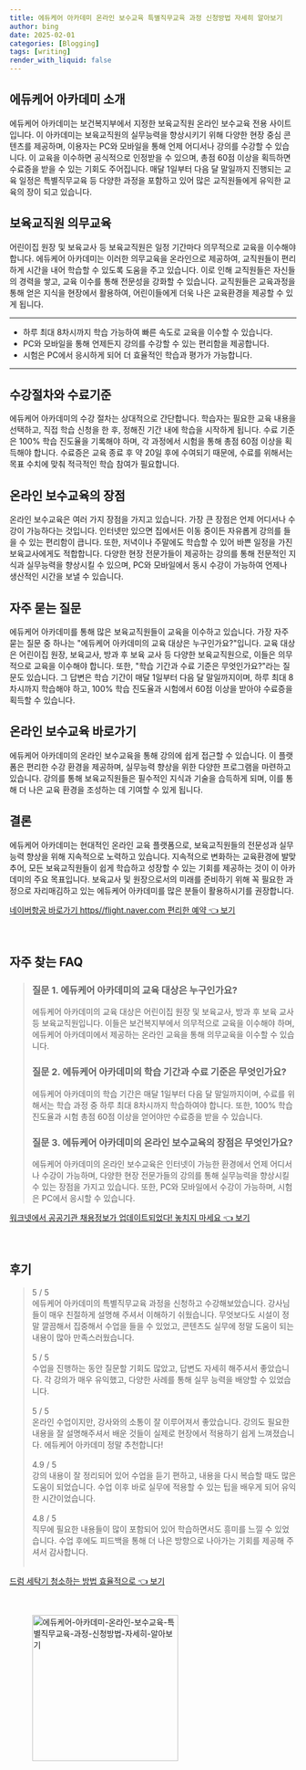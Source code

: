 ```yaml
---
title: 에듀케어 아카데미 온라인 보수교육 특별직무교육 과정 신청방법 자세히 알아보기
author: bing
date: 2025-02-01
categories: [Blogging]
tags: [writing]
render_with_liquid: false
---
```



<h2 id='에듀케어_아카데미_소개'>에듀케어 아카데미 소개</h2>

<p>에듀케어 아카데미는 보건복지부에서 지정한 보육교직원 온라인 보수교육 전용 사이트입니다. 이 아카데미는 보육교직원의 실무능력을 향상시키기 위해 다양한 현장 중심 콘텐츠를 제공하며, 이용자는 PC와 모바일을 통해 언제 어디서나 강의를 수강할 수 있습니다. 이 교육을 이수하면 공식적으로 인정받을 수 있으며, 총점 60점 이상을 획득하면 수료증을 받을 수 있는 기회도 주어집니다. 매달 1일부터 다음 달 말일까지 진행되는 교육 일정은 특별직무교육 등 다양한 과정을 포함하고 있어 많은 교직원들에게 유익한 교육의 장이 되고 있습니다.</p>

<h2 id='보육교직원_의무교육'>보육교직원 의무교육</h2>

<p>어린이집 원장 및 보육교사 등 보육교직원은 일정 기간마다 의무적으로 교육을 이수해야 합니다. 에듀케어 아카데미는 이러한 의무교육을 온라인으로 제공하여, 교직원들이 편리하게 시간을 내어 학습할 수 있도록 도움을 주고 있습니다. 이로 인해 교직원들은 자신들의 경력을 쌓고, 교육 이수를 통해 전문성을 강화할 수 있습니다. 교직원들은 교육과정을 통해 얻은 지식을 현장에서 활용하여, 어린이들에게 더욱 나은 교육환경을 제공할 수 있게 됩니다.</p>

<hr />

<ul>
    <li>하루 최대 8차시까지 학습 가능하여 빠른 속도로 교육을 이수할 수 있습니다.</li>
    <li>PC와 모바일을 통해 언제든지 강의를 수강할 수 있는 편리함을 제공합니다.</li>
    <li>시험은 PC에서 응시하게 되어 더 효율적인 학습과 평가가 가능합니다.</li>
</ul>

<hr />

<h2 id='수강절차와_수료기준'>수강절차와 수료기준</h2>

<p>에듀케어 아카데미의 수강 절차는 상대적으로 간단합니다. 학습자는 필요한 교육 내용을 선택하고, 직접 학습 신청을 한 후, 정해진 기간 내에 학습을 시작하게 됩니다. 수료 기준은 100% 학습 진도율을 기록해야 하며, 각 과정에서 시험을 통해 총점 60점 이상을 획득해야 합니다. 수료증은 교육 종료 후 약 20일 후에 수여되기 때문에, 수료를 위해서는 목표 수치에 맞춰 적극적인 학습 참여가 필요합니다.</p>

<h2 id='온라인_보수교육의_장점'>온라인 보수교육의 장점</h2>

<p>온라인 보수교육은 여러 가지 장점을 가지고 있습니다. 가장 큰 장점은 언제 어디서나 수강이 가능하다는 것입니다. 인터넷만 있으면 집에서든 이동 중이든 자유롭게 강의를 들을 수 있는 편리함이 큽니다. 또한, 저녁이나 주말에도 학습할 수 있어 바쁜 일정을 가진 보육교사에게도 적합합니다. 다양한 현장 전문가들이 제공하는 강의를 통해 전문적인 지식과 실무능력을 향상시킬 수 있으며, PC와 모바일에서 동시 수강이 가능하여 언제나 생산적인 시간을 보낼 수 있습니다.</p>

<h2 id='자주_묻는_질문'>자주 묻는 질문</h2>

<p>에듀케어 아카데미를 통해 많은 보육교직원들이 교육을 이수하고 있습니다. 가장 자주 묻는 질문 중 하나는 "에듀케어 아카데미의 교육 대상은 누구인가요?"입니다. 교육 대상은 어린이집 원장, 보육교사, 방과 후 보육 교사 등 다양한 보육교직원으로, 이들은 의무적으로 교육을 이수해야 합니다. 또한, "학습 기간과 수료 기준은 무엇인가요?"라는 질문도 있습니다. 그 답변은 학습 기간이 매달 1일부터 다음 달 말일까지이며, 하루 최대 8차시까지 학습해야 하고, 100% 학습 진도율과 시험에서 60점 이상을 받아야 수료증을 획득할 수 있습니다.</p>

<h2 id='온라인_보수교육_바로가기'>온라인 보수교육 바로가기</h2>

<p>에듀케어 아카데미의 온라인 보수교육을 통해 강의에 쉽게 접근할 수 있습니다. 이 플랫폼은 편리한 수강 환경을 제공하며, 실무능력 향상을 위한 다양한 프로그램을 마련하고 있습니다. 강의를 통해 보육교직원들은 필수적인 지식과 기술을 습득하게 되며, 이를 통해 더 나은 교육 환경을 조성하는 데 기여할 수 있게 됩니다.</p>

<h2 id='결론'>결론</h2>

<p>에듀케어 아카데미는 현대적인 온라인 교육 플랫폼으로, 보육교직원들의 전문성과 실무능력 향상을 위해 지속적으로 노력하고 있습니다. 지속적으로 변화하는 교육환경에 발맞추어, 모든 보육교직원들이 쉽게 학습하고 성장할 수 있는 기회를 제공하는 것이 이 아카데미의 주요 목표입니다. 보육교사 및 원장으로서의 미래를 준비하기 위해 꼭 필요한 과정으로 자리매김하고 있는 에듀케어 아카데미를 많은 분들이 활용하시기를 권장합니다.</p>


<p><a class="click-button" title="네이버항공 바로가기 https//flight.naver.com 편리한 예약" href="https://aptwhite.github.io/posts/%EB%84%A4%EC%9D%B4%EB%B2%84%ED%95%AD%EA%B3%B5-%EB%B0%94%EB%A1%9C%EA%B0%80%EA%B8%B0-httpsflight.naver.com-%ED%8E%B8%EB%A6%AC%ED%95%9C-%EC%98%88%EC%95%BD/" rel="dofollow">네이버항공 바로가기 https//flight.naver.com 편리한 예약 👈 보기</a></p><br>
<h2 id='자주_찾는_FAQ'>자주 찾는 FAQ</h2>
<div itemscope="" itemtype="https://schema.org/FAQPage"> 
    <blockquote> 
        <div itemscope="" itemprop="mainEntity" itemtype="https://schema.org/Question"> 
            <h3 itemprop="name">질문 1. 에듀케어 아카데미의 교육 대상은 누구인가요?</h3> 
            <div itemscope="" itemprop="acceptedAnswer" itemtype="https://schema.org/Answer"> 
                <span itemprop="text"> 
                    <p>에듀케어 아카데미의 교육 대상은 어린이집 원장 및 보육교사, 방과 후 보육 교사 등 보육교직원입니다. 이들은 보건복지부에서 의무적으로 교육을 이수해야 하며, 에듀케어 아카데미에서 제공하는 온라인 교육을 통해 의무교육을 이수할 수 있습니다.</p> 
                </span> 
            </div> 
        </div> 
        <div itemscope="" itemprop="mainEntity" itemtype="https://schema.org/Question"> 
            <h3 itemprop="name">질문 2. 에듀케어 아카데미의 학습 기간과 수료 기준은 무엇인가요?</h3> 
            <div itemscope="" itemprop="acceptedAnswer" itemtype="https://schema.org/Answer"> 
                <span itemprop="text"> 
                    <p>에듀케어 아카데미의 학습 기간은 매달 1일부터 다음 달 말일까지이며, 수료를 위해서는 학습 과정 중 하루 최대 8차시까지 학습하여야 합니다. 또한, 100% 학습 진도율과 시험 총점 60점 이상을 얻어야만 수료증을 받을 수 있습니다.</p> 
                </span> 
            </div> 
        </div> 
        <div itemscope="" itemprop="mainEntity" itemtype="https://schema.org/Question"> 
            <h3 itemprop="name">질문 3. 에듀케어 아카데미의 온라인 보수교육의 장점은 무엇인가요?</h3> 
            <div itemscope="" itemprop="acceptedAnswer" itemtype="https://schema.org/Answer"> 
                <span itemprop="text"> 
                    <p>에듀케어 아카데미의 온라인 보수교육은 인터넷이 가능한 환경에서 언제 어디서나 수강이 가능하며, 다양한 현장 전문가들의 강의를 통해 실무능력을 향상시킬 수 있는 장점을 가지고 있습니다. 또한, PC와 모바일에서 수강이 가능하며, 시험은 PC에서 응시할 수 있습니다.</p> 
                </span> 
            </div> 
        </div> 
    </blockquote> 
</div>
<p><a class="click-button" title="워크넷에서 공공기관 채용정보가 업데이트되었다! 놓치지 마세요" href="https://aptwhite.github.io/posts/%EC%9B%8C%ED%81%AC%EB%84%B7%EC%97%90%EC%84%9C-%EA%B3%B5%EA%B3%B5%EA%B8%B0%EA%B4%80-%EC%B1%84%EC%9A%A9%EC%A0%95%EB%B3%B4%EA%B0%80-%EC%97%85%EB%8D%B0%EC%9D%B4%ED%8A%B8%EB%90%98%EC%97%88%EB%8B%A4!-%EB%86%93%EC%B9%98%EC%A7%80-%EB%A7%88%EC%84%B8%EC%9A%94/" rel="dofollow">워크넷에서 공공기관 채용정보가 업데이트되었다! 놓치지 마세요 👈 보기</a></p><br>
<h2 id='후기'>후기</h2>
<div itemscope itemtype="https://schema.org/Product">
  <blockquote>
  <div itemprop="review" itemscope itemtype="https://schema.org/Review">
      <div itemprop="reviewRating" itemscope itemtype="https://schema.org/Rating"> <span itemprop="ratingValue">5</span> / <span itemprop="bestRating">5</span> </div>
      <span itemprop="reviewBody">에듀케어 아카데미의 특별직무교육 과정을 신청하고 수강해보았습니다. 강사님들이 매우 친절하게 설명해 주셔서 이해하기 쉬웠습니다. 무엇보다도 시설이 정말 깔끔해서 집중해서 수업을 들을 수 있었고, 콘텐츠도 실무에 정말 도움이 되는 내용이 많아 만족스러웠습니다.</span>
  </div>
  <br>
  <div itemprop="review" itemscope itemtype="https://schema.org/Review">
      <div itemprop="reviewRating" itemscope itemtype="https://schema.org/Rating"> <span itemprop="ratingValue">5</span> / <span itemprop="bestRating">5</span> </div>
      <span itemprop="reviewBody">수업을 진행하는 동안 질문할 기회도 많았고, 답변도 자세히 해주셔서 좋았습니다. 각 강의가 매우 유익했고, 다양한 사례를 통해 실무 능력을 배양할 수 있었습니다.</span>
  </div>
  <br>
  <div itemprop="review" itemscope itemtype="https://schema.org/Review">
      <div itemprop="reviewRating" itemscope itemtype="https://schema.org/Rating"> <span itemprop="ratingValue">5</span> / <span itemprop="bestRating">5</span> </div>
      <span itemprop="reviewBody">온라인 수업이지만, 강사와의 소통이 잘 이루어져서 좋았습니다. 강의도 필요한 내용을 잘 설명해주셔서 배운 것들이 실제로 현장에서 적용하기 쉽게 느껴졌습니다. 에듀케어 아카데미 정말 추천합니다!</span>
  </div>
  <br>
  <div itemprop="review" itemscope itemtype="https://schema.org/Review">
      <div itemprop="reviewRating" itemscope itemtype="https://schema.org/Rating"> <span itemprop="ratingValue">4.9</span> / <span itemprop="bestRating">5</span> </div>
      <span itemprop="reviewBody">강의 내용이 잘 정리되어 있어 수업을 듣기 편하고, 내용을 다시 복습할 때도 많은 도움이 되었습니다. 수업 이후 바로 실무에 적용할 수 있는 팁을 배우게 되어 유익한 시간이었습니다.</span>
  </div>
  <br>
  <div itemprop="review" itemscope itemtype="https://schema.org/Review">
      <div itemprop="reviewRating" itemscope itemtype="https://schema.org/Rating"> <span itemprop="ratingValue">4.8</span> / <span itemprop="bestRating">5</span> </div>
      <span itemprop="reviewBody">직무에 필요한 내용들이 많이 포함되어 있어 학습하면서도 흥미를 느낄 수 있었습니다. 수업 후에도 피드백을 통해 더 나은 방향으로 나아가는 기회를 제공해 주셔서 감사합니다.</span>
  </div>
  <br>
  </blockquote>
</div>
<p><a class="click-button" title="드럼 세탁기 청소하는 방법 효율적으로" href="https://aptwhite.github.io/posts/%EB%93%9C%EB%9F%BC-%EC%84%B8%ED%83%81%EA%B8%B0-%EC%B2%AD%EC%86%8C%ED%95%98%EB%8A%94-%EB%B0%A9%EB%B2%95-%ED%9A%A8%EC%9C%A8%EC%A0%81%EC%9C%BC%EB%A1%9C/" rel="dofollow">드럼 세탁기 청소하는 방법 효율적으로 👈 보기</a></p><br>
<figure class="image"><img src="https://aptwhite.github.io/assets/img/thumbnail/에듀케어-아카데미-온라인-보수교육-특별직무교육-과정-신청방법-자세히-알아보기.webp" alt="에듀케어-아카데미-온라인-보수교육-특별직무교육-과정-신청방법-자세히-알아보기" width="256" height="256"></figure>